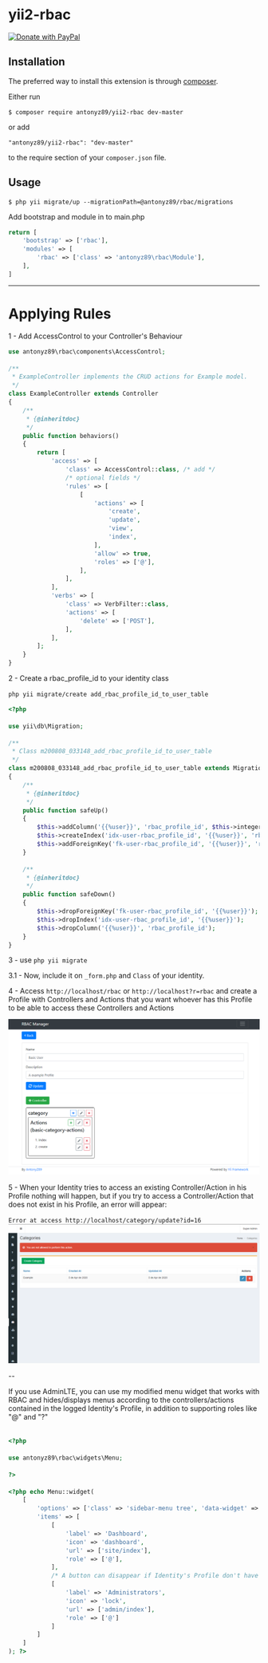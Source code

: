 yii2-rbac
============

<a href="https://www.paypal.com/cgi-bin/webscr?cmd=_s-xclick&hosted_button_id=YATHVT293SXDL&source=url">
  <img src="https://www.paypalobjects.com/en_US/i/btn/btn_donate_LG.gif" alt="Donate with PayPal" />
</a>

Installation
------------

The preferred way to install this extension is through [composer](http://getcomposer.org/download/).

Either run

```
$ composer require antonyz89/yii2-rbac dev-master
```

or add

```
"antonyz89/yii2-rbac": "dev-master"
```

to the require section of your `composer.json` file.

Usage
-----

```
$ php yii migrate/up --migrationPath=@antonyz89/rbac/migrations
```

Add bootstrap and module in to main.php

```php
return [
    'bootstrap' => ['rbac'],
    'modules' => [
        'rbac' => ['class' => 'antonyz89\rbac\Module'],
    ],
]
```

---

# Applying Rules

1 - Add AccessControl to your Controller's Behaviour

```php
use antonyz89\rbac\components\AccessControl;

/**
 * ExampleController implements the CRUD actions for Example model.
 */
class ExampleController extends Controller
{
    /**
     * {@inheritdoc}
     */
    public function behaviors()
    {
        return [
            'access' => [
                'class' => AccessControl::class, /* add */
                /* optional fields */
                'rules' => [
                    [
                        'actions' => [
                            'create',
                            'update',
                            'view',
                            'index',
                        ],
                        'allow' => true,
                        'roles' => ['@'],
                    ],
                ],
            ],
            'verbs' => [
                'class' => VerbFilter::class,
                'actions' => [
                    'delete' => ['POST'],
                ],
            ],
        ];
    }
}
````

2 - Create a rbac_profile_id to your identity class

`php yii migrate/create add_rbac_profile_id_to_user_table`

```php
<?php

use yii\db\Migration;

/**
 * Class m200808_033148_add_rbac_profile_id_to_user_table
 */
class m200808_033148_add_rbac_profile_id_to_user_table extends Migration
{
    /**
     * {@inheritdoc}
     */
    public function safeUp()
    {
        $this->addColumn('{{%user}}', 'rbac_profile_id', $this->integer()->after('id'));
        $this->createIndex('idx-user-rbac_profile_id', '{{%user}}', 'rbac_profile_id');
        $this->addForeignKey('fk-user-rbac_profile_id', '{{%user}}', 'rbac_profile_id', '{{%rbac_profile}}', 'id', 'CASCADE', 'CASCADE');
    }

    /**
     * {@inheritdoc}
     */
    public function safeDown()
    {
        $this->dropForeignKey('fk-user-rbac_profile_id', '{{%user}}');
        $this->dropIndex('idx-user-rbac_profile_id', '{{%user}}');
        $this->dropColumn('{{%user}}', 'rbac_profile_id');
    }
}
```

3 - use `php yii migrate`

3.1 - Now, include it on `_form.php` and `Class` of your identity.

4 - Access `http://localhost/rbac` or `http://localhost?r=rbac` and create a Profile with Controllers and Actions that 
you want whoever has this Profile to be able to access these Controllers and Actions

![Update](images/update.png)

5 - When your Identity tries to access an existing Controller/Action in his Profile nothing will happen, 
but if you try to access a Controller/Action that does not exist in his Profile, an error will appear:

`Error at access http://localhost/category/update?id=16`
![Error](images/error.png)

--

If you use AdminLTE, you can use my modified menu widget that works with RBAC and hides/displays menus according 
to the controllers/actions contained in the logged Identity's Profile, in addition to supporting roles like "@" and "?"

```php

<?php

use antonyz89\rbac\widgets\Menu;

?>

<?php echo Menu::widget(
    [
        'options' => ['class' => 'sidebar-menu tree', 'data-widget' => 'tree'],
        'items' => [
            [
                'label' => 'Dashboard',
                'icon' => 'dashboard',
                'url' => ['site/index'],
                'role' => ['@'],
            ],
            /* A button can disappear if Identity's Profile don't have this Controller and Action */
            [
                'label' => 'Administrators',
                'icon' => 'lock',
                'url' => ['admin/index'],
                'role' => ['@']
            ]
        ]
    ]
); ?>
```






